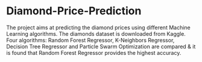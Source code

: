 # Diamond-Price-Prediction
The project aims at predicting the diamond prices using different Machine Learning algorithms. The diamonds dataset is downloaded from Kaggle. Four algorithms: Random Forest Regressor, K-Neighbors Regressor, Decision Tree Regressor and Particle Swarm Optimization are compared &amp; it is found that Random Forest Regressor provides the highest accuracy.
